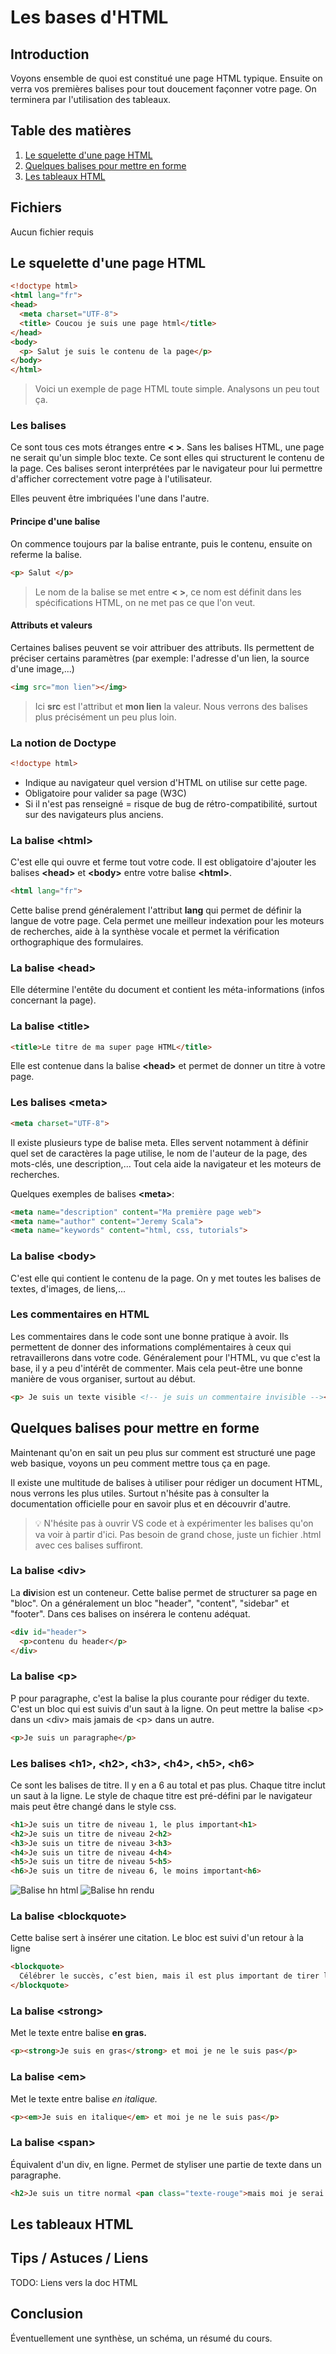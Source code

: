 # Les bases d'HTML

## Introduction

Voyons ensemble de quoi est constitué une page HTML typique. Ensuite on verra vos premières balises pour tout doucement façonner votre page. On terminera par l'utilisation des tableaux.

## Table des matières

1. [Le squelette d'une page HTML](#Le-squelette-d'une-page-HTML)
2. [Quelques balises pour mettre en forme](#Quelques-balises-pour-mettre-en-forme)
3. [Les tableaux HTML](#Les-tableaux-HTML)

## Fichiers

Aucun fichier requis

## Le squelette d'une page HTML

```html
<!doctype html>
<html lang="fr">
<head>
  <meta charset="UTF-8">
  <title> Coucou je suis une page html</title>
</head>
<body>
  <p> Salut je suis le contenu de la page</p>
</body>
</html>
```

> Voici un exemple de page HTML toute simple. Analysons un peu tout ça.

### Les balises

Ce sont tous ces mots étranges entre **< >**. Sans les balises HTML, une page ne serait qu'un simple bloc texte. Ce sont elles qui structurent le contenu de la page. Ces balises seront interprétées par le navigateur pour lui permettre d'afficher correctement votre page à l'utilisateur.

Elles peuvent être imbriquées l'une dans l'autre.

#### Principe d'une balise

On commence toujours par la balise entrante, puis le contenu, ensuite on referme la balise.

```html
<p> Salut </p>
```

> Le nom de la balise se met entre **< >**, ce nom est définit dans les spécifications HTML, on ne met pas ce que l'on veut.

#### Attributs et valeurs

Certaines balises peuvent se voir attribuer des attributs. Ils permettent de préciser certains paramètres (par exemple: l'adresse d'un lien, la source d'une image,...)

```html
<img src="mon lien"></img>
```

> Ici **src** est l'attribut et **mon lien** la valeur. Nous verrons des balises plus précisément un peu plus loin.

### La notion de Doctype

```html
<!doctype html>
```

* Indique au navigateur quel version d'HTML on utilise sur cette page.
* Obligatoire pour valider sa page (W3C)
* Si il n'est pas renseigné = risque de bug de rétro-compatibilité, surtout sur des navigateurs plus anciens.

### La balise \<html>

C'est elle qui ouvre et ferme tout votre code. Il est obligatoire d'ajouter les balises **\<head>** et **\<body>** entre votre balise **\<html>**.

```html
<html lang="fr">
```

Cette balise prend généralement l'attribut **lang** qui permet de définir la langue de votre page. Cela permet une meilleur indexation pour les moteurs de recherches, aide à la synthèse vocale et permet la vérification orthographique des formulaires.

### La balise \<head>

Elle détermine l'entête du document et contient les méta-informations (infos concernant la page).

### La balise \<title>

```html
<title>Le titre de ma super page HTML</title>
```

Elle est contenue dans la balise **\<head>** et permet de donner un titre à votre page.

### Les balises \<meta>

```html
<meta charset="UTF-8">
```

Il existe plusieurs type de balise meta. Elles servent notamment à définir quel set de caractères la page utilise, le nom de l'auteur de la page, des mots-clés, une description,... Tout cela aide la navigateur et les moteurs de recherches.

Quelques exemples de balises **\<meta>**:

```html
<meta name="description" content="Ma première page web">
<meta name="author" content="Jeremy Scala">
<meta name="keywords" content="html, css, tutorials">
```

### La balise \<body>

C'est elle qui contient le contenu de la page. On y met toutes les balises de textes, d'images, de liens,...

### Les commentaires en HTML

Les commentaires dans le code sont une bonne pratique à avoir. Ils permettent de donner des informations complémentaires à ceux qui retravaillerons dans votre code. Généralement pour l'HTML, vu que c'est la base, il y a peu d'intérêt de commenter. Mais cela peut-être une bonne manière de vous organiser, surtout au début.

```html
<p> Je suis un texte visible <!-- je suis un commentaire invisible --></p>
```

## Quelques balises pour mettre en forme

Maintenant qu'on en sait un peu plus sur comment est structuré une page web basique, voyons un peu comment mettre tous ça en page.

Il existe une multitude de balises à utiliser pour rédiger un document HTML, nous verrons les plus utiles. Surtout n'hésite pas à consulter la documentation officielle pour en savoir plus et en découvrir d'autre.

> :bulb: N'hésite pas à ouvrir VS code et à expérimenter les balises qu'on va voir à partir d'ici. Pas besoin de grand chose, juste un fichier .html avec ces balises suffiront.

### La balise \<div>

La **div**ision est un conteneur. Cette balise permet de structurer sa page en "bloc". On a généralement un bloc "header", "content", "sidebar" et "footer". Dans ces balises on insérera le contenu adéquat.

```html
<div id="header">
  <p>contenu du header</p>
</div>
```

### La balise \<p>

P pour paragraphe, c'est la balise la plus courante pour rédiger du texte. C'est un bloc qui est suivis d'un saut à la ligne. On peut mettre la balise \<p> dans un \<div> mais jamais de \<p> dans un autre.

```html
<p>Je suis un paragraphe</p>
```

### Les balises \<h1>, \<h2>, \<h3>, \<h4>, \<h5>, \<h6>

Ce sont les balises de titre. Il y en a 6 au total et pas plus. Chaque titre inclut un saut à la ligne. Le style de chaque titre est pré-défini par le navigateur mais peut être changé dans le style css.

```html
<h1>Je suis un titre de niveau 1, le plus important<h1>
<h2>Je suis un titre de niveau 2<h2>
<h3>Je suis un titre de niveau 3<h3>
<h4>Je suis un titre de niveau 4<h4>
<h5>Je suis un titre de niveau 5<h5>
<h6>Je suis un titre de niveau 6, le moins important<h6>
```

![Balise hn html](/Images/titres2.png)
![Balise hn rendu](/Images/titres1.png)

### La balise \<blockquote>

Cette balise sert à insérer une citation. Le bloc est suivi d'un retour à la ligne

```html
<blockquote>
  Célébrer le succès, c’est bien, mais il est plus important de tirer les leçons de l’échec. - Bill Gates
</blockquote>
```

### La balise \<strong>

Met le texte entre balise **en gras.**

```html
<p><strong>Je suis en gras</strong> et moi je ne le suis pas</p>
```

### La balise \<em>

Met le texte entre balise *en italique.*

```html
<p><em>Je suis en italique</em> et moi je ne le suis pas</p>
```

### La balise \<span>

Équivalent d'un div, en ligne. Permet de styliser une partie de texte dans un paragraphe.

```html
<h2>Je suis un titre normal <pan class="texte-rouge">mais moi je serai en couleur rouge.</span></h2>
```

## Les tableaux HTML

## Tips / Astuces / Liens

TODO: Liens vers la doc HTML

## Conclusion

Éventuellement une synthèse,  un schéma, un résumé du cours. 
